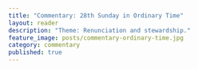 ```yaml
---
title: "Commentary: 28th Sunday in Ordinary Time"
layout: reader
description: "Theme: Renunciation and stewardship."
feature_image: posts/commentary-ordinary-time.jpg
category: commentary
published: true
---
```

